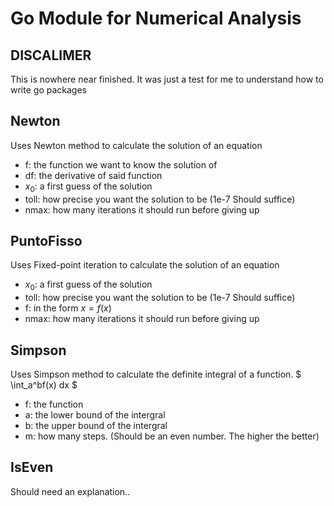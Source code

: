 # Go Module for Numerical Analysis

## DISCALIMER
This is nowhere near finished. It was just a test for me to understand how to write go packages


## Newton
Uses Newton method to calculate the solution of an equation

- f: the function we want to know the solution of
- df: the derivative of said function
- $x_0$: a first guess of the solution
- toll: how precise you want the solution to be (1e-7 Should suffice)
- nmax: how many iterations it should run before giving up

## PuntoFisso
Uses Fixed-point iteration to calculate the solution of an equation
- $x_0$: a first guess of the solution
- toll: how precise you want the solution to be (1e-7 Should suffice)
- f: in the form $x=f(x)$
- nmax: how many iterations it should run before giving up

## Simpson
Uses Simpson method to calculate the definite integral of a function.
$ \int_a^bf(x) dx $
- f: the function
- a: the lower bound of the intergral
- b: the upper bound of the intergral
- m: how many steps. (Should be an even number. The higher the better)


## IsEven
Should need an explanation..